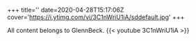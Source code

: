 +++
title=''
date=2020-04-28T15:17:06Z
cover='https://i.ytimg.com/vi/3C1nWriU1iA/sddefault.jpg'
+++

All content belongs to GlennBeck.
{{< youtube 3C1nWriU1iA >}}
